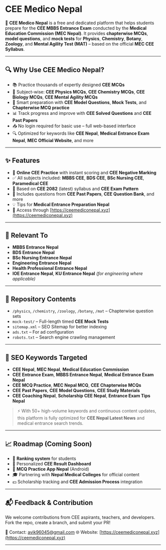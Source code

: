 # CEE Medico Nepal

📘 **CEE Medico Nepal** is a free and dedicated platform that helps students prepare for the **CEE MBBS Entrance Exam** conducted by the **Medical Education Commission (MEC Nepal)**. It provides **chapterwise MCQs**, **model questions**, and **mock tests** for **Physics**, **Chemistry**, **Botany**, **Zoology**, and **Mental Agility Test (MAT)** – based on the official **MEC CEE Syllabus**.

---

## 🔍 Why Use CEE Medico Nepal?

- 📚 Practice thousands of expertly designed **CEE MCQs**
- 🧪 Subject-wise: **CEE Physics MCQs**, **CEE Chemistry MCQs**, **CEE Biology MCQs**, **CEE Mental Agility MCQs**
- 🧠 Smart preparation with **CEE Model Questions**, **Mock Tests**, and **Chapterwise MCQ practice**
- 📊 Track progress and improve with **CEE Solved Questions** and **CEE Past Papers**
- 📥 No login required for basic use – full web-based interface
- 🔍 Optimized for keywords like **CEE Nepal**, **Medical Entrance Exam Nepal**, **MEC Official Website**, and more

---

## ✨ Features

- 🚀 **Online CEE Practice** with instant scoring and **CEE Negative Marking**
- ✅ All subjects included: **MBBS CEE**, **BDS CEE**, **BSc Nursing CEE**, **Paramedical CEE**
- 📌 Based on **CEE 2082** (latest) syllabus and **CEE Exam Pattern**
- 📖 Includes questions from **CEE Past Papers**, **CEE Question Bank**, and more
- 💡 Tips for **Medical Entrance Preparation Nepal**
- 🔗 Access through [https://ceemediconepal.xyz](https://ceemediconepal.xyz)

---

## 🏫 Relevant To

- **MBBS Entrance Nepal**
- **BDS Entrance Nepal**
- **BSc Nursing Entrance Nepal**
- **Engineering Entrance Nepal**
- **Health Professional Entrance Nepal**
- **IOE Entrance Nepal**, **KU Entrance Nepal** *(for engineering where applicable)*

---

## 📁 Repository Contents

- `/physics`, `/chemistry`, `/zoology`, `/botany`, `/mat` – Chapterwise question sets
- `mock-test/` – Full-length timed **CEE Mock Tests**
- `sitemap.xml` – SEO Sitemap for better indexing
- `ads.txt` – For ad configuration
- `robots.txt` – Search engine crawling management

---

## 🔑 SEO Keywords Targeted

- **CEE Nepal**, **MEC Nepal**, **Medical Education Commission**
- **CEE Entrance Exam**, **MBBS Entrance Nepal**, **Medical Entrance Exam Nepal**
- **CEE MCQ Practice**, **MEC Nepal MCQ**, **CEE Chapterwise MCQs**
- **CEE Past Papers**, **CEE Model Questions**, **CEE Study Materials**
- **CEE Coaching Nepal**, **Scholarship CEE Nepal**, **Entrance Exam Tips Nepal**

> ⚡ With 50+ high-volume keywords and continuous content updates, this platform is fully optimized for **CEE Nepal Latest News** and medical entrance search trends.

---

## 📈 Roadmap (Coming Soon)

- 🎯 **Ranking system** for students
- 🧾 Personalized **CEE Result Dashboard**
- 📲 **MCQ Practice App Nepal** (Android)
- 🎓 Partnering with **Nepal Medical Colleges** for official content
- 💵 Scholarship tracking and **CEE Admission Process** integration

---

## 📬 Feedback & Contribution

We welcome contributions from CEE aspirants, teachers, and developers. Fork the repo, create a branch, and submit your PR!

📧 Contact: avik96045@gmail.com
🌐 Website: [https://ceemediconepal.xyz](https://ceemediconepal.xyz)

---

